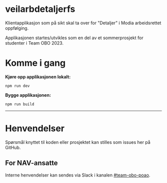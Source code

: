 # veilarbdetaljerfs

Klientapplikasjon som på sikt skal ta over for "Detaljer" i Modia arbeidsrettet oppfølging.

Applikasjonen startes/utvikles som en del av et sommerprosjekt for studenter i Team OBO 2023.

# Komme i gang

**Kjøre opp applikasjonen lokalt:**

```shell
npm run dev
```

**Bygge applikasjonen:**

```shell
npm run build
```

---

# Henvendelser

Spørsmål knyttet til koden eller prosjektet kan stilles som issues her på GitHub.

## For NAV-ansatte

Interne henvendelser kan sendes via Slack i kanalen [#team-obo-poao](https://nav-it.slack.com/archives/C02G0292ULW).
